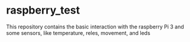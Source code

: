 # raspberry_test

This repository contains the basic interaction with the raspberry Pi 3 and some sensors, like temperature, reles, movement, and leds